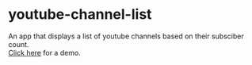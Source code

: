 # youtube-channel-list
An app that displays a list of youtube channels based on their subsciber count.<br>
<a href="quickz.id.lv/other/youtube-channel-list/" target="_blank">Click here</a> for a demo.
